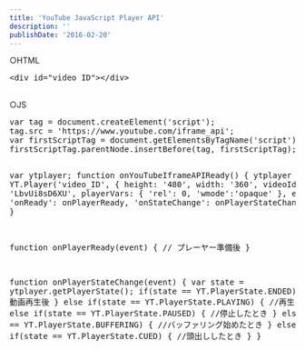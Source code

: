 ```yaml
---
title: 'YouTube JavaScript Player API'
description: ''
publishDate: '2016-02-20'
---
```


<p>○HTML</p>
<pre class="brush: xml; title: ; notranslate" title="">&lt;div id="video_ID"&gt;&lt;/div&gt;</pre>
<p>&nbsp;<br>
○JS</p>
<pre class="brush: jscript; title: ; notranslate" title="">var tag = document.createElement('script');
tag.src = 'https://www.youtube.com/iframe_api';
var firstScriptTag = document.getElementsByTagName('script')[0];
firstScriptTag.parentNode.insertBefore(tag, firstScriptTag);

var ytplayer;
function onYouTubeIframeAPIReady() {
	ytplayer = new YT.Player('video_ID', {
		height: '480',
		width: '360',
		videoId: 'LbvUi8sD6XU',
		playerVars: { 'rel': 0, 'wmode':'opaque' },
		events: {
			'onReady': onPlayerReady,
			'onStateChange': onPlayerStateChange
		}
	});
}

function onPlayerReady(event) {
	// プレーヤー準備後
}

function onPlayerStateChange(event) {
	var state = ytplayer.getPlayerState();
	if(state == YT.PlayerState.ENDED) {
		// 動画再生後
	}
	else if(state == YT.PlayerState.PLAYING) {
		//再生したとき
	}
	else if(state == YT.PlayerState.PAUSED) {
		//停止したとき
	}
	else if(state == YT.PlayerState.BUFFERING) {
		//バッファリング始めたとき
	}
	else if(state == YT.PlayerState.CUED) {
		//頭出ししたとき
	}
}
</pre>

